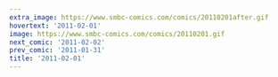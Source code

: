 ```yaml
---
extra_image: https://www.smbc-comics.com/comics/20110201after.gif
hovertext: '2011-02-01'
image: https://www.smbc-comics.com/comics/20110201.gif
next_comic: '2011-02-02'
prev_comic: '2011-01-31'
title: '2011-02-01'
---
```


